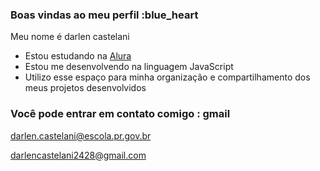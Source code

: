 ### Boas vindas ao meu perfil :blue_heart

Meu nome é darlen castelani

- Estou estudando na [Alura](https://www.alura.com.br)
- Estou me desenvolvendo na linguagem JavaScript
- Utilizo esse espaço para minha organização e compartilhamento dos meus projetos desenvolvidos

### Você pode entrar em contato comigo : gmail

darlen.castelani@escola.pr.gov.br

darlencastelani2428@gmail.com
